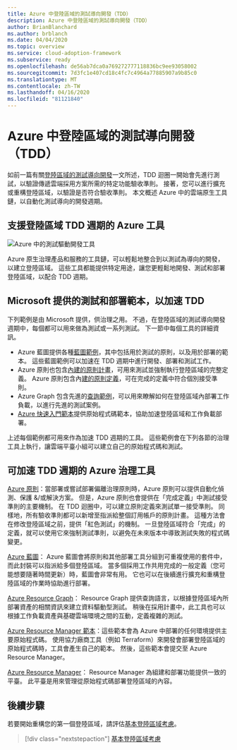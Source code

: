 ```yaml
---
title: Azure 中登陸區域的測試導向開發（TDD）
description: Azure 中登陸區域的測試導向開發（TDD）
author: BrianBlanchard
ms.author: brblanch
ms.date: 04/04/2020
ms.topic: overview
ms.service: cloud-adoption-framework
ms.subservice: ready
ms.openlocfilehash: de56ab7dca0a769272777118836bc9ee93058002
ms.sourcegitcommit: 7d3fc1e407cd18c4fc7c4964a77885907a9b85c0
ms.translationtype: MT
ms.contentlocale: zh-TW
ms.lasthandoff: 04/16/2020
ms.locfileid: "81121840"
---
```

# <a name="test-driven-development-tdd-for-landing-zones-in-azure"></a>Azure 中登陸區域的測試導向開發（TDD）

如前一篇有關[登陸區域的測試導向開發](./test-driven-development.md)一文所述，TDD 迴圈一開始會先進行測試，以驗證傳遞雲端採用方案所需的特定功能驗收準則。 接著，您可以進行擴充或重構登陸區域，以驗證是否符合驗收準則。 本文概述 Azure 中的雲端原生工具鏈，以自動化測試導向的開發週期。

## <a name="azure-tools-to-support-landing-zone-tdd-cycles"></a>支援登陸區域 TDD 週期的 Azure 工具

![Azure 中的測試驅動開發工具](../../_images/ready/azure-tdd-tools.png)

Azure 原生治理產品和服務的工具鏈，可以輕鬆地整合到以測試為導向的開發，以建立登陸區域。 這些工具都能提供特定用途，讓您更輕鬆地開發、測試和部署登陸區域，以配合 TDD 週期。

## <a name="microsoft-provided-test-and-deployment-templates-to-accelerate-tdd"></a>Microsoft 提供的測試和部署範本，以加速 TDD

下列範例是由 Microsoft 提供，供治理之用。 不過，在登陸區域的測試導向開發週期中，每個都可以用來做為測試或一系列測試。 下一節中每個工具的詳細資訊。

- Azure 藍圖提供各種[藍圖範例](https://docs.microsoft.com/azure/governance/blueprints/samples)，其中包括用於測試的原則，以及用於部署的範本。 這些藍圖範例可以加速在 TDD 週期中進行開發、部署和測試工作。
- Azure 原則也包含[內建的原則計畫](https://docs.microsoft.com/azure/governance/policy/samples/built-in-initiatives)，可用來測試並強制執行登陸區域的完整定義。 Azure 原則包含內[建的原則定義](https://docs.microsoft.com/azure/governance/policy/samples/built-in-policies)，可在完成的定義中符合個別接受準則。
- Azure Graph 包含先進的[查詢範例](https://docs.microsoft.com/azure/governance/resource-graph/samples/advanced)，可以用來瞭解如何在登陸區域內部署工作負載，以進行先進的測試案例。
- [Azure 快速入門範本](https://azure.microsoft.com/resources/templates)提供原始程式碼範本，協助加速登陸區域和工作負載部署。

上述每個範例都可用來作為加速 TDD 週期的工具。 這些範例會在下列各節的治理工具上執行，讓雲端平臺小組可以建立自己的原始程式碼和測試。

## <a name="azure-governance-tools-that-can-accelerate-tdd-cycles"></a>可加速 TDD 週期的 Azure 治理工具

[Azure 原則](https://docs.microsoft.com/azure/governance/policy)：當部署或嘗試部署偏離治理原則時，Azure 原則可以提供自動化偵測、保護 &/或解決方案。 但是，Azure 原則也會提供在「完成定義」中測試接受準則的主要機制。 在 TDD 迴圈中，可以建立原則定義來測試單一接受準則。 同樣地，所有驗收準則都可以新增至指派給整個訂用帳戶的原則計畫。 這種方法會在修改登陸區域之前，提供「紅色測試」的機制。 一旦登陸區域符合「完成」的定義，就可以使用它來強制測試準則，以避免在未來版本中導致測試失敗的程式碼變更。

[Azure 藍圖](https://docs.microsoft.com/azure/governance/blueprints)： Azure 藍圖會將原則和其他部署工具分組到可重複使用的套件中，而此封裝可以指派給多個登陸區域。 當多個採用工作共用完成的一般定義（您可能想要隨著時間更新）時，藍圖會非常有用。 它也可以在後續進行擴充和重構登陸區域的作業時協助進行部署。

[Azure Resource Graph](https://docs.microsoft.com/azure/governance/resource-graph)： Resource Graph 提供查詢語言，以根據登陸區域內所部署資產的相關資訊來建立資料驅動型測試。 稍後在採用計畫中，此工具也可以根據工作負載資產與基礎雲端環境之間的互動，定義複雜的測試。

[Azure Resource Manager 範本](https://docs.microsoft.com/azure/azure-resource-manager/templates/overview)：這些範本會為 Azure 中部署的任何環境提供主要原始程式碼。 使用協力廠商工具（例如 Terraform）來開發會部署登陸區域的原始程式碼時，工具會產生自己的範本。 然後，這些範本會提交至 Azure Resource Manager。

[Azure Resource Manager](https://docs.microsoft.com/azure/azure-resource-manager/management/overview)： Resource Manager 為組建和部署功能提供一致的平臺。 此平臺是用來管理從原始程式碼部署登陸區域的內容。

## <a name="next-steps"></a>後續步驟

若要開始重構您的第一個登陸區域，請評估[基本登陸區域考慮](./basic-considerations.md)。

> [!div class="nextstepaction"]
> [基本登陸區域考慮](./basic-considerations.md)
